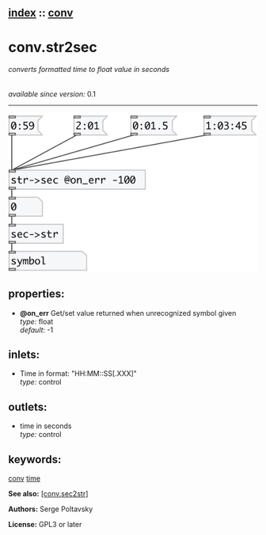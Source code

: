 [index](index.html) :: [conv](category_conv.html)
---

# conv.str2sec

###### converts formatted time to float value in seconds

*available since version:* 0.1

---




[![example](../examples/img/conv.str2sec.jpg)](../examples/pd/conv.str2sec.pd)







## properties:

* **@on_err** 
Get/set value returned when unrecognized symbol given<br>
_type:_ float<br>
_default:_ -1<br>



## inlets:

* Time in format: &#34;HH:MM::SS[.XXX]&#34;<br>
_type:_ control



## outlets:

* time in seconds<br>
_type:_ control



## keywords:

[conv](keywords/conv.html)
[time](keywords/time.html)



**See also:**
[\[conv.sec2str\]](conv.sec2str.html)




**Authors:** Serge Poltavsky




**License:** GPL3 or later





